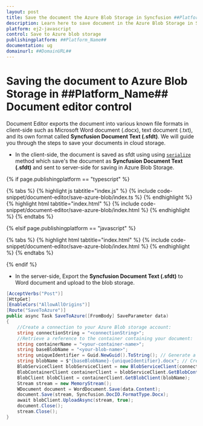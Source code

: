 ```yaml
---
layout: post
title: Save the document the Azure Blob Storage in Syncfusion ##Platform_Name## Document editor control | Syncfusion
description: Learn here to save document in the Azure Blob Storage in Syncfusion ##Platform_Name## Document editor control of Syncfusion Essential JS 2 and more.
platform: ej2-javascript
control: Save to Azure blob storage
publishingplatform: ##Platform_Name##
documentation: ug
domainurl: ##DomainURL##
--- 
```


# Saving the document to Azure Blob Storage in ##Platform_Name## Document editor control

Document Editor exports the document into various known file formats in client-side such as Microsoft Word document (.docx), text document (.txt), and its own format called **Syncfusion Document Text (.sfdt)**. We will guide you through the steps to save your documents in cloud storage.

* In the client-side, the document is saved as sfdt using using [`serialize`](../../api/document-editor/#serialize) method which save's the document as **Syncfusion Document Text (.sfdt)** and sent to server-side for saving in Azure Blob Storage.

{% if page.publishingplatform == "typescript" %}

{% tabs %}
{% highlight js tabtitle="index.js" %}
{% include code-snippet/document-editor/save-azure-blob/index.ts %}
{% endhighlight %}
{% highlight html tabtitle="index.html" %}
{% include code-snippet/document-editor/save-azure-blob/index.html %}
{% endhighlight %}
{% endtabs %}

{% elsif page.publishingplatform == "javascript" %}

{% tabs %}
{% highlight html tabtitle="index.html" %}
{% include code-snippet/document-editor/save-azure-blob/index.html %}
{% endhighlight %}
{% endtabs %}

{% endif %}

* In the server-side, Export the **Syncfusion Document Text (.sfdt)** to Word document and upload to the blob storage.

```c#
[AcceptVerbs("Post")]
[HttpGet]
[EnableCors("AllowAllOrigins")]
[Route("SaveToAzure")]
public async Task SaveToAzure([FromBody] SaveParameter data)
{
    //Create a connection to your Azure Blob storage account:
    string connectionString = "<connectionString>";
    //Retrieve a reference to the container containing your document:
    string containerName = "<your-container-name>";
    string baseBlobName = "<your-blob-name>";
    string uniqueIdentifier = Guid.NewGuid().ToString(); // Generate a unique identifier
    string blobName = $"{baseBlobName}-{uniqueIdentifier}.docx"; // Create the blob name with the base name and unique identifier
    BlobServiceClient blobServiceClient = new BlobServiceClient(connectionString);
    BlobContainerClient containerClient = blobServiceClient.GetBlobContainerClient(containerName);
    BlobClient blobClient = containerClient.GetBlobClient(blobName);
    Stream stream = new MemoryStream();
    WDocument document = WordDocument.Save(data.Content);
    document.Save(stream, Syncfusion.DocIO.FormatType.Docx);
    await blobClient.UploadAsync(stream, true);
    document.Close();
    stream.Close();
}
```
